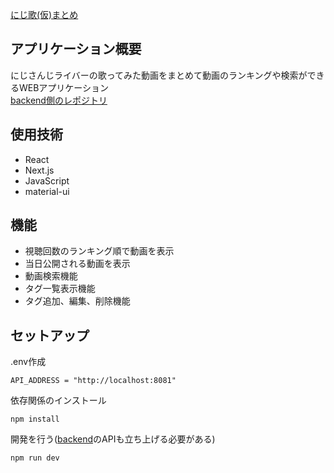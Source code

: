 [にじ歌(仮)まとめ](https://niji-songs.com)

## アプリケーション概要
にじさんじライバーの歌ってみた動画をまとめて動画のランキングや検索ができるWEBアプリケーション<br>
[backend側のレポジトリ](https://github.com/aopontann/nijisanji-songs-server)

## 使用技術
- React
- Next.js
- JavaScript
- material-ui

## 機能
- 視聴回数のランキング順で動画を表示
- 当日公開される動画を表示
- 動画検索機能
- タグ一覧表示機能
- タグ追加、編集、削除機能

## セットアップ
.env作成
```
API_ADDRESS = "http://localhost:8081"
```
依存関係のインストール
```
npm install
```
開発を行う([backend](https://github.com/aopontann/nijisanji-songs-server)のAPIも立ち上げる必要がある)
```
npm run dev
```
